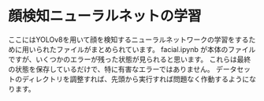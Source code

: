 # 顔検知ニューラルネットの学習

ここにはYOLOv8を用いて顔を検知するニューラルネットワークの学習をするために用いられたファイルがまとめられています。
facial.ipynb が本体のファイルですが、いくつかのエラーが残った状態が見られると思います。
これらは最終の状態を保存しているだけで、特に有害なエラーではありません。
データセットのディレクトリを調整すれば、先頭から実行すれば問題なく作動するようになります。
